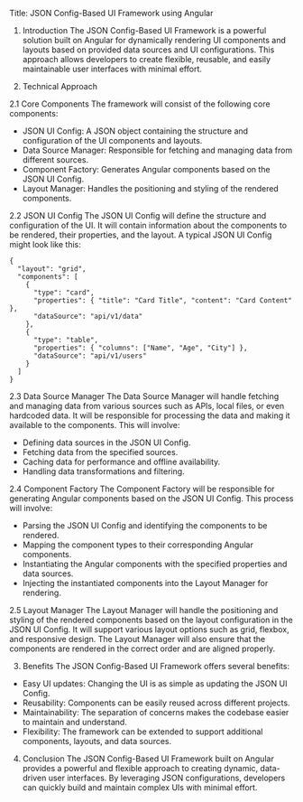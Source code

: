 Title: JSON Config-Based UI Framework using Angular

1. Introduction
The JSON Config-Based UI Framework is a powerful solution built on Angular for dynamically rendering UI components and layouts based on provided data sources and UI configurations. This approach allows developers to create flexible, reusable, and easily maintainable user interfaces with minimal effort.

2. Technical Approach

2.1 Core Components
The framework will consist of the following core components:
- JSON UI Config: A JSON object containing the structure and configuration of the UI components and layouts.
- Data Source Manager: Responsible for fetching and managing data from different sources.
- Component Factory: Generates Angular components based on the JSON UI Config.
- Layout Manager: Handles the positioning and styling of the rendered components.

2.2 JSON UI Config
The JSON UI Config will define the structure and configuration of the UI. It will contain information about the components to be rendered, their properties, and the layout. A typical JSON UI Config might look like this:

```
{
  "layout": "grid",
  "components": [
    {
      "type": "card",
      "properties": { "title": "Card Title", "content": "Card Content" },
      "dataSource": "api/v1/data"
    },
    {
      "type": "table",
      "properties": { "columns": ["Name", "Age", "City"] },
      "dataSource": "api/v1/users"
    }
  ]
}
```

2.3 Data Source Manager
The Data Source Manager will handle fetching and managing data from various sources such as APIs, local files, or even hardcoded data. It will be responsible for processing the data and making it available to the components. This will involve:
- Defining data sources in the JSON UI Config.
- Fetching data from the specified sources.
- Caching data for performance and offline availability.
- Handling data transformations and filtering.

2.4 Component Factory
The Component Factory will be responsible for generating Angular components based on the JSON UI Config. This process will involve:
- Parsing the JSON UI Config and identifying the components to be rendered.
- Mapping the component types to their corresponding Angular components.
- Instantiating the Angular components with the specified properties and data sources.
- Injecting the instantiated components into the Layout Manager for rendering.

2.5 Layout Manager
The Layout Manager will handle the positioning and styling of the rendered components based on the layout configuration in the JSON UI Config. It will support various layout options such as grid, flexbox, and responsive design. The Layout Manager will also ensure that the components are rendered in the correct order and are aligned properly.

3. Benefits
The JSON Config-Based UI Framework offers several benefits:
- Easy UI updates: Changing the UI is as simple as updating the JSON UI Config.
- Reusability: Components can be easily reused across different projects.
- Maintainability: The separation of concerns makes the codebase easier to maintain and understand.
- Flexibility: The framework can be extended to support additional components, layouts, and data sources.

4. Conclusion
The JSON Config-Based UI Framework built on Angular provides a powerful and flexible approach to creating dynamic, data-driven user interfaces. By leveraging JSON configurations, developers can quickly build and maintain complex UIs with minimal effort.
